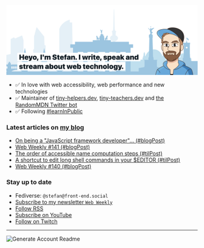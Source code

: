 <img alt="Heyo, I'm Stefan. I write and speak about web technology." src="https://raw.githubusercontent.com/stefanjudis/stefanjudis/main/screenshot.png">

- ✅ In love with web accessibility, web performance and new technologies
- ✅ Maintainer of [tiny-helpers.dev](https://tiny-helpers.dev), [tiny-teachers.dev](https://tiny-teachers.dev/) and [the RandomMDN Twitter bot](https://twitter.com/randomMDN)
- ✅ Following [#learnInPublic](https://www.stefanjudis.com/today-i-learned/)
### Latest articles on [my blog](https://www.stefanjudis.com)

<!-- BLOG-POST-LIST:START -->
- [On being a &quot;JavaScript framework developer&quot;... &lpar;#blogPost&rpar;](https://www.stefanjudis.com/blog/on-being-a-javascript-framework-developer/)
- [Web Weekly #141 &lpar;#blogPost&rpar;](https://www.stefanjudis.com/blog/web-weekly-141/)
- [The order of accessible name computation steps &lpar;#tilPost&rpar;](https://www.stefanjudis.com/today-i-learned/the-order-of-accessible-name-computation-steps/)
- [A shortcut to edit long shell commands in your $EDITOR &lpar;#tilPost&rpar;](https://www.stefanjudis.com/today-i-learned/edit-long-shell-commands-in-your-usdeditor/)
- [Web Weekly #140 &lpar;#blogPost&rpar;](https://www.stefanjudis.com/blog/web-weekly-140/)
<!-- BLOG-POST-LIST:END -->

### Stay up to date

- Fediverse: `@stefan@front-end.social`
- [Subscribe to my newsletter `Web Weekly`](https://webweekly.email/)
- [Follow RSS](https://www.stefanjudis.com/feeds/)
- [Subscribe on YouTube](https://youtube.com/c/stefanjudis)
- [Follow on Twitch](https://www.twitch.tv/stefanjudis)

---

![Generate Account Readme](https://github.com/stefanjudis/stefanjudis/workflows/Generate%20Account%20Readme/badge.svg)
